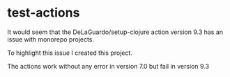 # test-actions

It would seem that the DeLaGuardo/setup-clojure action version 9.3 has an issue with monorepo projects. 

To highlight this issue I created this project.

The actions work without any error in version 7.0 but fail in version 9.3 
